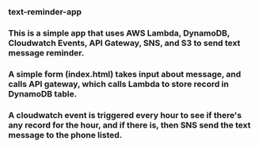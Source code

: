 ### text-reminder-app

### This is a simple app that uses AWS Lambda, DynamoDB, Cloudwatch Events, API Gateway, SNS, and S3 to send text message reminder.

### A simple form (index.html) takes input about message, and calls API gateway, which calls Lambda to store record in DynamoDB table.

### A cloudwatch event is triggered every hour to see if there's any record for the hour, and if there is, then SNS send the text message to the phone listed.
